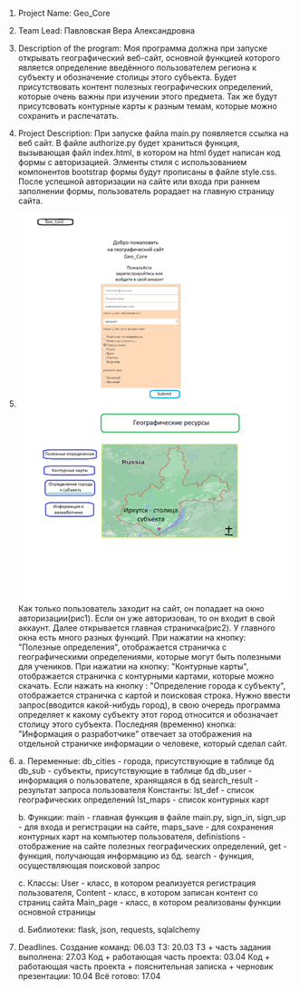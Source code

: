 1. Project Name: Geo_Core

2. Team Lead: Павловская Вера Александровна

3. Description of the program: Моя программа должна при запуске открывать географический веб-сайт, основной функцией которого является определение введённого пользователем региона к субъекту и обозначение столицы этого субъекта. Будет присутствовать контент полезных географических определений, которые очень важны при изучении этого предмета. Так же будут присутсвовать контурные карты к разным темам, которые можно сохранить и распечатать.

4. Project Description: При запуске файла main.py появляется ссылка на веб сайт. В файле authorize.py будет храниться функция, вызывающая файл index.html, в котором на html будет написан код формы с авторизацией. Элменты стиля с использованием компонентов bootstrap формы будут прописаны в файле style.css. После успешной авторизации на сайте или входа при раннем заполнении формы, пользователь рорадает на главную страницу сайта. 

5. 
    ![Тут текст](https://github.com/VeraPavlovskaya/Web_project/blob/master/materials/site_screenshot/Authorization_page.png)
    ![Тут текст](https://github.com/VeraPavlovskaya/Web_project/blob/master/materials/site_screenshot/Main_page.png)
    Как только пользователь заходит на сайт, он попадает на окно авторизации(рис1). Если он уже авторизован, то он входит в свой аккаунт.
    Далее открывается главная страничка(рис2). У главного окна есть много разных функций. При нажатии на кнопку: "Полезные определения", отображается страничка с географическими определениями, которые могут быть полезными для учеников.
    При нажатии на кнопку: "Контурные карты", отображается страничка с контурными картами, которые можно скачать.
    Если нажать на кнопку : "Определение города к субъекту", отображается страничка с картой и поисковая строка. Нужно ввести запрос(вводится какой-нибудь город), в свою очередь программа определяет к какому субъекту этот город относится и обозначает столицу этого субъекта.
    Последняя (временно) кнопка: "Информация о разработчике" отвечает за отображения на отдельной страничке информации о человеке, который сделал сайт.
6. 
    a. Переменные:
        db_cities - города, присутствующие в таблице бд
        db_sub - субъекты, присутствующие в таблице бд
        db_user - информация о пользователе, хранящаяся в бд
        search_result - результат запроса пользователя
       Константы:
        lst_def - список географических определений
        lst_maps - список контурных карт
    
    
    b. Функции:
        main - главная функция в файле main.py,
        sign_in, sign_up - для входа и регистрации на сайте,
        maps_save - для сохранения контурных карт на компьютер пользователя,
        definistions - отображение на сайте полезных географических определений,
        get - функция, получающая информацию из бд.
        search - функция, осуществляющая поисковой запрос
    
    
    c. Классы:
        User - класс, в котором реализуется регистрация пользователя,
        Content - класс, в котором записан контент со страниц сайта
        Main_page - класс, в котором реализованы функции основной страницы
    
    
    d. Библиотеки: flask, json, requests, sqlalchemy
    



7. Deadlines.
Создание команд: 06.03
ТЗ: 20.03
ТЗ + часть задания выполнена: 27.03
Код + работающая часть проекта: 03.04
Код + работающая часть проекта + пояснительная записка + черновик презентации: 10.04
Всё готово: 17.04


